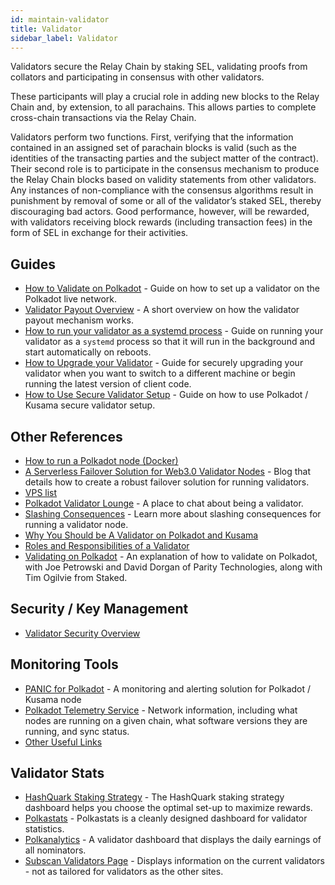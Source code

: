 ```yaml
---
id: maintain-validator
title: Validator
sidebar_label: Validator
---
```


Validators secure the Relay Chain by staking SEL, validating proofs from collators and participating in consensus with other validators.

These participants will play a crucial role in adding new blocks to the Relay Chain and, by extension, to all parachains. This allows parties to complete cross-chain transactions via the Relay Chain.

Validators perform two functions. First, verifying that the information contained in an assigned set of parachain blocks is valid (such as the identities of the transacting parties and the subject matter of the contract). Their second role is to participate in the consensus mechanism to produce the Relay Chain blocks based on validity statements from other validators. Any instances of non-compliance with the consensus algorithms result in punishment by removal of some or all of the validator’s staked SEL, thereby discouraging bad actors. Good performance, however, will be rewarded, with validators receiving block rewards (including transaction fees) in the form of SEL in exchange for their activities.

## Guides

- [How to Validate on Polkadot](maintain-guides-how-to-validate-selendra) - Guide on how to set up a validator on the Polkadot live network.
- [Validator Payout Overview](maintain-guides-validator-payout) - A short overview on how the validator payout mechanism works.
- [How to run your validator as a systemd process](maintain-guides-how-to-systemd) - Guide on running your validator as a `systemd` process so that it will run in the background and start automatically on reboots.
- [How to Upgrade your Validator](maintain-guides-how-to-upgrade) - Guide for securely upgrading your validator when you want to switch to a different machine or begin running the latest version of client code.
- [How to Use Secure Validator Setup](maintain-guides-how-to-use-selendra-secure-validator) - Guide on how to use Polkadot / Kusama secure validator setup.

## Other References

- [How to run a Polkadot node (Docker)](https://medium.com/@acvlls/setting-up-a-maintain-the-easy-way-3a885283091f)
- [A Serverless Failover Solution for Web3.0 Validator Nodes](https://medium.com/hackernoon/a-serverless-failover-solution-for-web-3-0-validator-nodes-e26b9d24c71d) - Blog that details how to create a robust failover solution for running validators.
- [VPS list](maintain-guides-how-to-validate-kusama#vps-list)
- [Polkadot Validator Lounge](https://matrix.to/#/!NZrbtteFeqYKCUGQtr:matrix.parity.io?via=matrix.parity.io&via=matrix.org&via=web3.foundation) - A place to chat about being a validator.
- [Slashing Consequences](https://wiki.polkadot.network/docs/en/learn-staking#slashing) - Learn more about slashing consequences for running a validator node.
- [Why You Should be A Validator on Polkadot and Kusama](https://www.youtube.com/watch?v=0EmP0s6JOW4&list=PLOyWqupZ-WGuAuS00rK-pebTMAOxW41W8&index=2)
- [Roles and Responsibilities of a Validator](https://www.youtube.com/watch?v=riVg_Up_fCg&list=PLOyWqupZ-WGuAuS00rK-pebTMAOxW41W8&index=15)
- [Validating on Polkadot](https://www.crowdcast.io/e/validating-on-polkadot) - An explanation of how to validate on Polkadot, with Joe Petrowski and David Dorgan of Parity Technologies, along with Tim Ogilvie from Staked.

## Security / Key Management

- [Validator Security Overview](https://github.com/w3f/validator-security)

## Monitoring Tools

- [PANIC for Polkadot](https://github.com/SimplyVC/panic_polkadot) - A monitoring and alerting solution for Polkadot / Kusama node
- [Polkadot Telemetry Service](https://telemetry.polkadot.io/#list/Kusama%20CC3) - Network information, including what nodes are running on a given chain, what software versions they are running, and sync status.
- [Other Useful Links](https://forum.web3.foundation/t/useful-links-for-validators/20)

## Validator Stats

- [HashQuark Staking Strategy](https://labs.hashquark.io/#/polka/strategy) - The HashQuark staking strategy dashboard helps you choose the optimal set-up to maximize rewards.
- [Polkastats](https://polkastats.io/) - Polkastats is a cleanly designed dashboard for validator statistics.
- [Polkanalytics](https://polkanalytics.com/#/dashboard) - A validator dashboard that displays the daily earnings of all nominators.
- [Subscan Validators Page](https://kusama.subscan.io/validator) - Displays information on the current validators - not as tailored for validators as the other sites.
